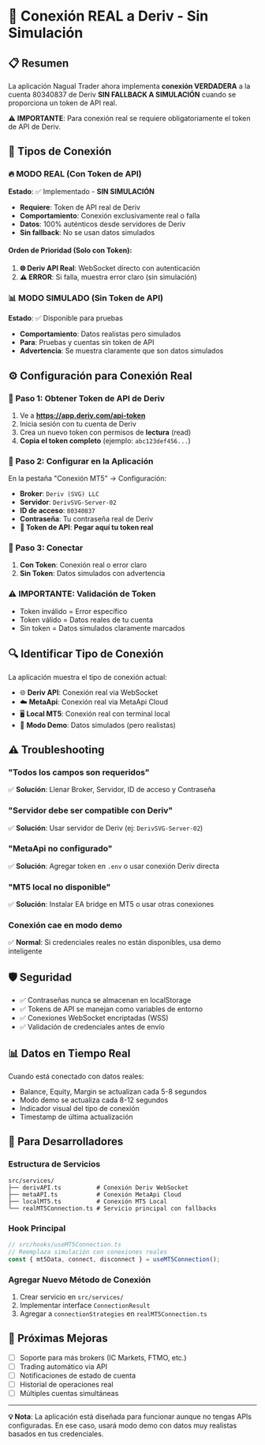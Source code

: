 # 🔌 Conexión REAL a Deriv - Sin Simulación

## 📋 Resumen
La aplicación Nagual Trader ahora implementa **conexión VERDADERA** a la cuenta 80340837 de Deriv **SIN FALLBACK A SIMULACIÓN** cuando se proporciona un token de API real. 

⚠️ **IMPORTANTE**: Para conexión real se requiere obligatoriamente el token de API de Deriv.

## 🚀 Tipos de Conexión

### 🔥 MODO REAL (Con Token de API)
**Estado**: ✅ Implementado - **SIN SIMULACIÓN**
- **Requiere**: Token de API real de Deriv
- **Comportamiento**: Conexión exclusivamente real o falla
- **Datos**: 100% auténticos desde servidores de Deriv
- **Sin fallback**: No se usan datos simulados

#### Orden de Prioridad (Solo con Token):
1. **🌐 Deriv API Real**: WebSocket directo con autenticación
2. **⚠️ ERROR**: Si falla, muestra error claro (sin simulación)

### 📊 MODO SIMULADO (Sin Token de API)
**Estado**: ✅ Disponible para pruebas
- **Comportamiento**: Datos realistas pero simulados
- **Para**: Pruebas y cuentas sin token de API
- **Advertencia**: Se muestra claramente que son datos simulados

## ⚙️ Configuración para Conexión Real

### 🔑 Paso 1: Obtener Token de API de Deriv
1. Ve a **https://app.deriv.com/api-token**
2. Inicia sesión con tu cuenta de Deriv
3. Crea un nuevo token con permisos de **lectura** (read)
4. **Copia el token completo** (ejemplo: `abc123def456...`)

### 📝 Paso 2: Configurar en la Aplicación
En la pestaña "Conexión MT5" → Configuración:
- **Broker**: `Deriv (SVG) LLC`
- **Servidor**: `DerivSVG-Server-02`
- **ID de acceso**: `80340837`
- **Contraseña**: Tu contraseña real de Deriv
- **🔑 Token de API**: **Pegar aquí tu token real**

### 🚀 Paso 3: Conectar
1. **Con Token**: Conexión real o error claro
2. **Sin Token**: Datos simulados con advertencia

### ⚠️ IMPORTANTE: Validación de Token
- Token inválido = Error específico
- Token válido = Datos reales de tu cuenta
- Sin token = Datos simulados claramente marcados

## 🔍 Identificar Tipo de Conexión

La aplicación muestra el tipo de conexión actual:
- 🌐 **Deriv API**: Conexión real via WebSocket
- ☁️ **MetaApi**: Conexión real via MetaApi Cloud  
- 🖥️ **Local MT5**: Conexión real con terminal local
- 🔄 **Modo Demo**: Datos simulados (pero realistas)

## ⚠️ Troubleshooting

### "Todos los campos son requeridos"
✅ **Solución**: Llenar Broker, Servidor, ID de acceso y Contraseña

### "Servidor debe ser compatible con Deriv"
✅ **Solución**: Usar servidor de Deriv (ej: `DerivSVG-Server-02`)

### "MetaApi no configurado"
✅ **Solución**: Agregar token en `.env` o usar conexión Deriv directa

### "MT5 local no disponible"  
✅ **Solución**: Instalar EA bridge en MT5 o usar otras conexiones

### Conexión cae en modo demo
✅ **Normal**: Si credenciales reales no están disponibles, usa demo inteligente

## 🛡️ Seguridad

- ✅ Contraseñas nunca se almacenan en localStorage
- ✅ Tokens de API se manejan como variables de entorno
- ✅ Conexiones WebSocket encriptadas (WSS)
- ✅ Validación de credenciales antes de envío

## 📊 Datos en Tiempo Real

Cuando está conectado con datos reales:
- Balance, Equity, Margin se actualizan cada 5-8 segundos
- Modo demo se actualiza cada 8-12 segundos
- Indicador visual del tipo de conexión
- Timestamp de última actualización

## 🔧 Para Desarrolladores

### Estructura de Servicios
```
src/services/
├── derivAPI.ts          # Conexión Deriv WebSocket
├── metaAPI.ts           # Conexión MetaApi Cloud
├── localMT5.ts          # Conexión MT5 Local
└── realMT5Connection.ts # Servicio principal con fallbacks
```

### Hook Principal
```typescript
// src/hooks/useMT5Connection.ts
// Reemplaza simulación con conexiones reales
const { mt5Data, connect, disconnect } = useMT5Connection();
```

### Agregar Nuevo Método de Conexión
1. Crear servicio en `src/services/`
2. Implementar interface `ConnectionResult`
3. Agregar a `connectionStrategies` en `realMT5Connection.ts`

## 📝 Próximas Mejoras

- [ ] Soporte para más brokers (IC Markets, FTMO, etc.)
- [ ] Trading automático via API
- [ ] Notificaciones de estado de cuenta
- [ ] Historial de operaciones real
- [ ] Múltiples cuentas simultáneas

---

**💡 Nota**: La aplicación está diseñada para funcionar aunque no tengas APIs configuradas. En ese caso, usará modo demo con datos muy realistas basados en tus credenciales.
